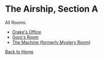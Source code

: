 # The Airship, Section A

All Rooms:
* [Drake's Office](https://astrea49.github.io/PD-Season-2-Archive/section_a/Danganronpa_%20Prospective%20Despair%20-%20The%20Airship%2C%20Section%20A%20(KG)%20-%20drakes-office%20%5B834779231397085224%5D.html)
* [Goro's Room](https://astrea49.github.io/PD-Season-2-Archive/section_a/Danganronpa_%20Prospective%20Despair%20-%20The%20Airship%2C%20Section%20A%20(KG)%20-%20goros-room%20%5B838212730733199391%5D.html)
* [The Machine (formerly Mystery Room)](https://astrea49.github.io/PD-Season-2-Archive/section_a/Danganronpa_%20Prospective%20Despair%20-%20The%20Airship%2C%20Section%20A%20(KG)%20-%20the-machine%20%5B844662705059135528%5D.html)

[Back to Home](https://astrea49.github.io/PD-Season-2-Archive/)